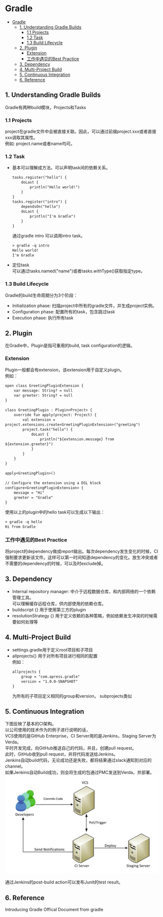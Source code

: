 # Gradle
- [Gradle](#gradle)
  - [1. Understanding Gradle Builds](#1-understanding-gradle-builds)
    - [1.1 Projects](#11-projects)
    - [1.2 Task](#12-task)
    - [1.3 Build Lifecycle](#13-build-lifecycle)
  - [2. Plugin](#2-plugin)
    - [Extension](#extension)
    - [工作中遇见的Best Practice](#工作中遇见的best-practice)
  - [3. Dependency](#3-dependency)
  - [4. Multi-Project Build](#4-multi-project-build)
  - [5. Continuous Integration](#5-continuous-integration)
  - [6. Reference](#6-reference)

## 1. Understanding Gradle Builds
Gradle有两种build模块，Projects和Tasks
### 1.1 Projects
project在gradle文件中会被直接关联。因此，可以通过前缀project.xxx或者直接xxx调取其属性。  
例如: project.name或者name均可。
### 1.2 Task
* 基本可以理解成方法。可以声明task间的依赖关系。
    ```
    tasks.register("hello") {
        doLast {
            println("Hello world!")
        }
    }
    tasks.register("intro") {
        dependsOn("hello")
        doLast {
            println("I'm Gradle")
        }
    }
    ```
    通过gradle intro 可以调用intro task。
    ```
    > gradle -q intro
    Hello world!
    I'm Gradle
    ```
* 定位task  
  可以通过tasks.named("name")或者tasks.withType<Type>()获取指定type。

### 1.3 Build Lifecycle
Gradle的build生命周期分为3个阶段：  
* Initialization phase: 扫描project中所有的gradle文件，并生成project实例。
* Configuration phase: 配置所有的task，包含跳过task
* Execution phase: 执行所有task


## 2. Plugin
在Gradle中，Plugin是指可重用的build, task configuration的逻辑。
### Extension
Plugin一般都会有extension，该extension用于自定义plugin。  
例如：
```
open class GreetingPluginExtension {
    var message: String? = null
    var greeter: String? = null
}

class GreetingPlugin : Plugin<Project> {
    override fun apply(project: Project) {
        val extension = project.extensions.create<GreetingPluginExtension>("greeting")
        project.task("hello") {
            doLast {
                println("${extension.message} from ${extension.greeter}")
            }
        }
    }
}

apply<GreetingPlugin>()

// Configure the extension using a DSL block
configure<GreetingPluginExtension> {
    message = "Hi"
    greeter = "Gradle"
}
```
使用以上的plugin中的hello task可以生成以下输出：
```
> gradle -q hello
Hi from Gradle
```

### 工作中遇见的Best Practice
将project的dependency做成report输出。每次dependency发生变化的时候，CI强制要求更新该文件。这样可以第一时间知道dependency的变化。放生冲突或者不需要的dependency的时候，可以及时exclude掉。

## 3. Dependency
* Internal repository manager: 中介于远程数据仓库，和内部网络的一个依赖管理工具。  
可以理解缓存远程仓库，供内部使用的依赖仓库。  
* buildscript {} 用于使用第三方的plugin
* resolutionStrategy {} 用于定义依赖的各种策略，例如依赖发生冲突的时候需要如何处理等

## 4. Multi-Project Build
* settings.gradle用于定义root项目和子项目  
* allprojects{} 用于对所有项目进行相同的配置  
  例如：
  ```
  allprojects {
      group = "com.apress.gradle"
      version = "1.0.0-SNAPSHOT"
  }
  ```  
  为所有的子项目定义相同的group和version。
  subprojects类似

## 5. Continuous Integration
下图反映了基本的CI架构。  
以公司使用的技术作为的例子进行说明的话，  
VCS使用的是GitHub Enterprise，CI Server用的是Jenkins，Staging Server为Verda。  
平时开发完成，向GitHub推送自己的代码，并且，创建pull request。  
此时，GitHub收到pull request，并将代码发送给Jenkins。  
Jenkins自动build代码，无论成功还是失败，都将结果通过slack通知到对应的channel。  
如果Jenkins自动Build成功，则会将生成的包通过PMC发送到Verda，并部署。
![continuous integration架构图](./assets/img/continuous-integration.png)  

通过Jenkins的post-build action可以发布Junit的test result。

## 6. Reference
Introducing Gradle
Offical Document from gradle